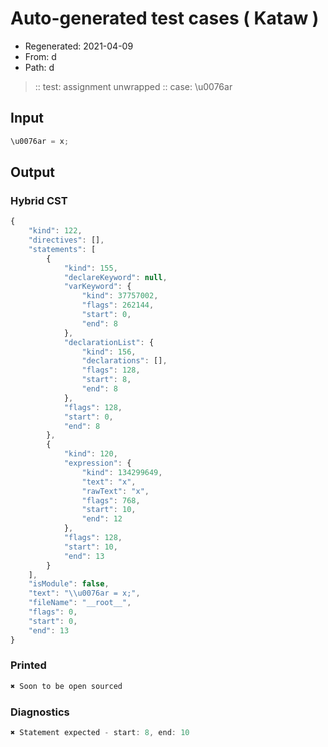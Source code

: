 # Auto-generated test cases ( Kataw )
- Regenerated: 2021-04-09
- From: d
- Path: d
> :: test: assignment unwrapped
> :: case: \u0076ar
## Input

`````js
\u0076ar = x;
`````

## Output

### Hybrid CST

```javascript
{
    "kind": 122,
    "directives": [],
    "statements": [
        {
            "kind": 155,
            "declareKeyword": null,
            "varKeyword": {
                "kind": 37757002,
                "flags": 262144,
                "start": 0,
                "end": 8
            },
            "declarationList": {
                "kind": 156,
                "declarations": [],
                "flags": 128,
                "start": 8,
                "end": 8
            },
            "flags": 128,
            "start": 0,
            "end": 8
        },
        {
            "kind": 120,
            "expression": {
                "kind": 134299649,
                "text": "x",
                "rawText": "x",
                "flags": 768,
                "start": 10,
                "end": 12
            },
            "flags": 128,
            "start": 10,
            "end": 13
        }
    ],
    "isModule": false,
    "text": "\\u0076ar = x;",
    "fileName": "__root__",
    "flags": 0,
    "start": 0,
    "end": 13
}
```

### Printed

```javascript
✖ Soon to be open sourced
```

### Diagnostics

```javascript
✖ Statement expected - start: 8, end: 10

```


